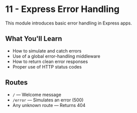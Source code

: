 # 11 - Express Error Handling

This module introduces basic error handling in Express apps.

## What You'll Learn

- How to simulate and catch errors
- Use of a global error-handling middleware
- How to return clean error responses
- Proper use of HTTP status codes

## Routes

- `/` — Welcome message
- `/error` — Simulates an error (500)
- Any unknown route — Returns 404
